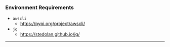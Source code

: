 ### Environment Requirements
- `awscli`
  - https://pypi.org/project/awscli/
- `jq`
  - https://stedolan.github.io/jq/

---